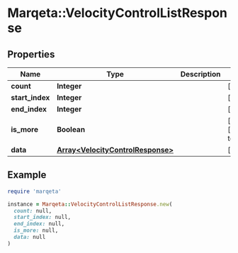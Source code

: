 # Marqeta::VelocityControlListResponse

## Properties

| Name | Type | Description | Notes |
| ---- | ---- | ----------- | ----- |
| **count** | **Integer** |  | [optional] |
| **start_index** | **Integer** |  | [optional] |
| **end_index** | **Integer** |  | [optional] |
| **is_more** | **Boolean** |  | [optional][default to false] |
| **data** | [**Array&lt;VelocityControlResponse&gt;**](VelocityControlResponse.md) |  | [optional] |

## Example

```ruby
require 'marqeta'

instance = Marqeta::VelocityControlListResponse.new(
  count: null,
  start_index: null,
  end_index: null,
  is_more: null,
  data: null
)
```

